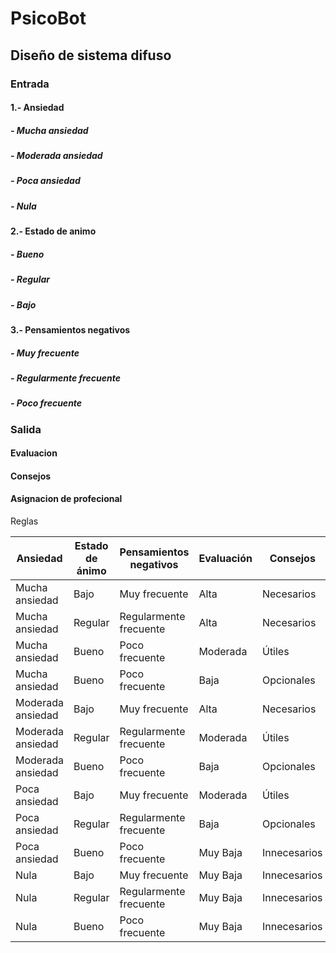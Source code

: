 # PsicoBot

## Diseño de sistema difuso

### Entrada

#### 1.- Ansiedad
##### - Mucha ansiedad
##### - Moderada ansiedad
##### - Poca ansiedad
##### - Nula

#### 2.- Estado de animo
##### - Bueno
##### - Regular
##### - Bajo

#### 3.- Pensamientos negativos
##### - Muy frecuente
##### - Regularmente frecuente
##### - Poco frecuente

### Salida

#### Evaluacion
#### Consejos
#### Asignacion de profecional

Reglas

| Ansiedad           | Estado de ánimo    | Pensamientos negativos     | Evaluación | Consejos          | Asignación de profesional |
|--------------------|--------------------|-----------------------------|------------|-------------------|-----------------------------|
| Mucha ansiedad     | Bajo               | Muy frecuente               | Alta       | Necesarios        | Recomendada                 |
| Mucha ansiedad     | Regular            | Regularmente frecuente      | Alta       | Necesarios        | Recomendada                 |
| Mucha ansiedad     | Bueno              | Poco frecuente              | Moderada   | Útiles            | Posible                     |
| Mucha ansiedad     | Bueno              | Poco frecuente              | Baja       | Opcionales        | Innecesaria                 |
| Moderada ansiedad  | Bajo               | Muy frecuente               | Alta       | Necesarios        | Recomendada                 |
| Moderada ansiedad  | Regular            | Regularmente frecuente      | Moderada   | Útiles            | Posible                     |
| Moderada ansiedad  | Bueno              | Poco frecuente              | Baja       | Opcionales        | Innecesaria                 |
| Poca ansiedad      | Bajo               | Muy frecuente               | Moderada   | Útiles            | Posible                     |
| Poca ansiedad      | Regular            | Regularmente frecuente      | Baja       | Opcionales        | Innecesaria                 |
| Poca ansiedad      | Bueno              | Poco frecuente              | Muy Baja   | Innecesarios      | Innecesaria                 |
| Nula               | Bajo               | Muy frecuente               | Muy Baja   | Innecesarios      | Innecesaria                 |
| Nula               | Regular            | Regularmente frecuente      | Muy Baja   | Innecesarios      | Innecesaria                 |
| Nula               | Bueno              | Poco frecuente              | Muy Baja   | Innecesarios      | Innecesaria                 |

